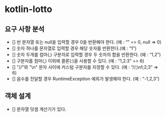 # kotlin-lotto

## 요구 사항 분석
- [] 빈 문자열 또는 null을 입력할 경우 0을 반환해야 한다. (예 : “” => 0, null => 0)
- [] 숫자 하나를 문자열로 입력할 경우 해당 숫자를 반환한다.(예 : “1”)
- [] 숫자 두개를 컴마(,) 구분자로 입력할 경우 두 숫자의 합을 반환한다. (예 : “1,2”)
- [] 구분자를 컴마(,) 이외에 콜론(:)을 사용할 수 있다. (예 : “1,2:3” => 6)
- [] "//"와 "\n" 문자 사이에 커스텀 구분자를 지정할 수 있다. (예 : “//;\n1;2;3” => 6)
- []  음수를 전달할 경우 RuntimeException 예외가 발생해야 한다. (예 : “-1,2,3”)

## 객체 설계

- [] 문자열 덧셈 계산기가 있다.
